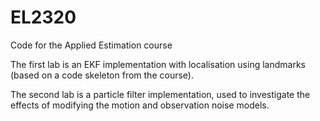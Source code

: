 EL2320
======

Code for the Applied Estimation course

The first lab is an EKF implementation with localisation using landmarks (based on a code skeleton from the course).

The second lab is a particle filter implementation, used to investigate the effects of modifying the motion and observation noise models.
